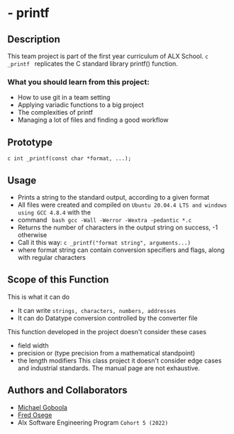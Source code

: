 

# - printf
## Description
This team project is part of the first year curriculum of ALX School.
```c _printf ``` replicates the C standard library printf() function.

### What you should learn from this project:

- How to use git in a team setting
- Applying variadic functions to a big project 
- The complexities of printf
- Managing a lot of files and finding a good workflow

## Prototype
``` c int _printf(const char *format, ...); ```

## Usage
- Prints a string to the standard output, according to a given format
- All files were created and compiled on ```Ubuntu 20.04.4 LTS and windows using GCC 4.8.4``` with the 
- command ``` bash gcc -Wall -Werror -Wextra -pedantic *.c```
- Returns the number of characters in the output string on success, -1 otherwise
- Call it this way: ```c _printf("format string", arguments...)```
- where format string can contain conversion specifiers and flags, along with regular characters

## Scope of this Function
This is what it can do 
- It can write ```strings, characters, numbers, addresses```
- It can do Datatype conversion controlled by the converter file

This function developed in the project doesn't consider these cases 
- field width
- precision or  (type precision from a mathematical standpoint)
- the length modifiers
This class project it doesn't consider edge cases and industrial standards.
The manual page are not exhaustive.

## Authors and Collaborators  
- [Michael Goboola](https://github.com/michaelgobz)
- [Fred Osege](https://github.com/suffskills)
- Alx Software Engineering Program ```Cohort 5 (2022)```